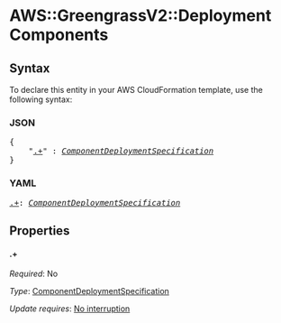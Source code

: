 # AWS::GreengrassV2::Deployment Components

## Syntax

To declare this entity in your AWS CloudFormation template, use the following syntax:

### JSON

<pre>
{
    "<a href="#.+" title=".+">.+</a>" : <i><a href="componentdeploymentspecification.md">ComponentDeploymentSpecification</a></i>
}
</pre>

### YAML

<pre>
<a href="#.+" title=".+">.+</a>: <i><a href="componentdeploymentspecification.md">ComponentDeploymentSpecification</a></i>
</pre>

## Properties

#### \.+

_Required_: No

_Type_: <a href="componentdeploymentspecification.md">ComponentDeploymentSpecification</a>

_Update requires_: [No interruption](https://docs.aws.amazon.com/AWSCloudFormation/latest/UserGuide/using-cfn-updating-stacks-update-behaviors.html#update-no-interrupt)
